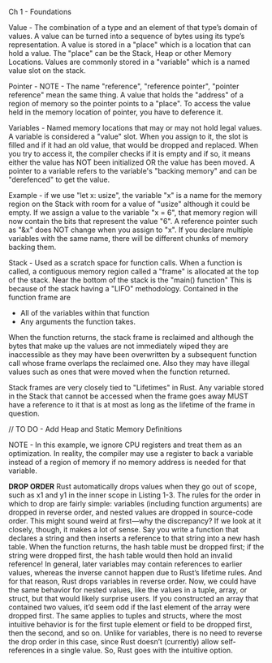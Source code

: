 Ch 1 - Foundations

Value - The combination
of a type and an element of that type’s domain of values. A value can
be turned into a sequence of bytes using its type’s representation. A value 
is stored in a "place" which is a location that can hold a value. The "place"
can be the Stack, Heap or other Memory Locations. Values are commonly stored in
a "variable" which is a named value slot on the stack. 

Pointer - NOTE - The name "reference", "reference pointer", "pointer reference" mean the same thing.
A value that holds the "address" of a region of memory so the pointer
points to a "place". To access the value held in the memory location of pointer,
you have to deference it. 

Variables - Named memory locations that may or may not hold legal values. A variable
is considered a "value" slot. When you assign to it, the slot is filled and if it had an old 
value, that would be dropped and replaced. When you try to access it, the compiler checks if 
it is empty and if so, it means either the value has NOT been initialized OR the value has
been moved. A pointer to a variable refers to the variable's "backing memory" and can be 
"derefenced" to get the value. 

Example - if we use "let x: usize", the variable "x" is a name for the memory region
on the Stack with room for a value of "usize" although it could be empty. If we assign 
a value to the variable "x = 6", that memory region will now contain the bits that represent
the value "6". A reference pointer such as "&x" does NOT change when you assign to "x". If you
declare multiple variables with the same name, there will be different chunks of memory
backing them. 

Stack - Used as a scratch space for function calls. When a function is called, a 
contiguous memory region called a "frame" is allocated at the top of the stack. Near
the bottom of the stack is the "main() function" This is because of the stack having a
"LIFO" methodology. Contained in the function frame are 

- All of the variables within that function
- Any arguments the function takes.

When the function returns, the stack frame is reclaimed and although the bytes that make up
the values are not immediately wiped they are inaccessible as they may have been overwritten
by a subsequent function call whose frame overlaps the reclaimed one. Also they may have illegal values
such as ones that were moved when the function returned.

Stack frames are very closely tied to "Lifetimes" in Rust. Any variable stored in the Stack that cannot be accessed
when the frame goes away MUST have a reference to it that is at most as long as the lifetime of the frame in question.

// TO DO - Add Heap and Static Memory Definitions

NOTE - In this example, we ignore CPU registers and treat them as an optimization. In reality,
the compiler may use a register to back a variable instead of a region of memory if
no memory address is needed for that variable.




**DROP ORDER**
Rust automatically drops values when they go out of scope, such as x1 and y1
in the inner scope in Listing 1-3. The rules for the order in which to drop are
fairly simple: variables (including function arguments) are dropped in reverse
order, and nested values are dropped in source-code order.
This might sound weird at first—why the discrepancy? If we look at it
closely, though, it makes a lot of sense. Say you write a function that declares
a string and then inserts a reference to that string into a new hash table. When
the function returns, the hash table must be dropped first; if the string were
dropped first, the hash table would then hold an invalid reference! In general,
later variables may contain references to earlier values, whereas the inverse
cannot happen due to Rust’s lifetime rules. And for that reason, Rust drops variables
in reverse order.
Now, we could have the same behavior for nested values, like the values
in a tuple, array, or struct, but that would likely surprise users. If you constructed
an array that contained two values, it’d seem odd if the last element of the array
were dropped first. The same applies to tuples and structs, where the most intuitive
behavior is for the first tuple element or field to be dropped first, then the
second, and so on. Unlike for variables, there is no need to reverse the drop
order in this case, since Rust doesn’t (currently) allow self-references in a single
value. So, Rust goes with the intuitive option.
